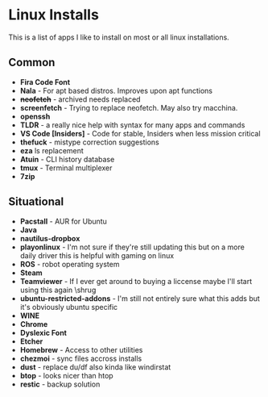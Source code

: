# Linux Installs

This is a list of apps I like to install on most or all linux installations.

## Common

- **Fira Code Font**
- **Nala** - For apt based distros. Improves upon apt functions
- **~~neofetch~~** - archived needs replaced
- **screenfetch** - Trying to replace neofetch. May also try macchina.
- **openssh**
- **TLDR** - a really nice help with syntax for many apps and commands
- **VS Code [Insiders]** - Code for stable, Insiders when less mission critical
- **thefuck** - mistype correction suggestions
- **eza** ls replacement
- **Atuin** - CLI history database
- **tmux** - Terminal multiplexer
- **7zip**

## Situational

- **Pacstall** - AUR for Ubuntu
- **Java**
- **nautilus-dropbox**
- **playonlinux** - I'm not sure if they're still updating this but on a more daily driver this is helpful with gaming on linux
- **ROS** - robot operating system
- **Steam**
- **Teamviewer** - If I ever get around to buying a liccense maybe I'll start using this again \shrug
- **ubuntu-restricted-addons** - I'm still not entirely sure what this adds but it's obviously ubuntu specific
- **WINE**
- **Chrome**
- **Dyslexic Font**
- **Etcher**
- **Homebrew** - Access to other utilities
- **chezmoi** - sync files accross installs
- **dust** - replace du/df also kinda like windirstat
- **btop** - looks nicer than htop
- **restic** - backup solution
